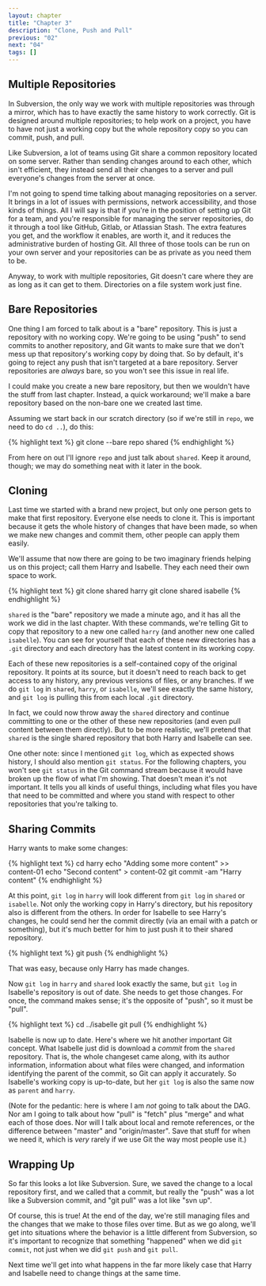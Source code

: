 ```yaml
---
layout: chapter
title: "Chapter 3"
description: "Clone, Push and Pull"
previous: "02"
next: "04"
tags: []
---
```


Multiple Repositories
---------------------

In Subversion, the only way we work with multiple repositories was through
a mirror, which has to have exactly the same history to work correctly. Git
is designed around multiple repositories; to help work on a project, you
have to have not just a working copy but the whole repository copy so you can
commit, push, and pull.

Like Subversion, a lot of teams using Git share a common repository located on
some server. Rather than sending changes around to each other, which isn't efficient,
they instead send all their changes to a server and pull everyone's changes from the
server at once. 

I'm not going to spend time talking about managing repositories on a server. It
brings in a lot of issues with permissions, network accessibility, and those kinds of
things. All I will say is that if you're in the position of setting up Git for a team,
and you're responsible for managing the server repositories, do it through a tool like
GitHub, Gitlab, or Atlassian Stash. The extra features you get, and the workflow it
enables, are worth it, and it reduces the administrative burden of hosting Git. All
three of those tools can be run on your own server and your repositories can be as
private as you need them to be.

Anyway, to work with multiple repositories, Git doesn't care where they are as long
as it can get to them. Directories on a file system work just fine.

Bare Repositories
-----------------

One thing I am forced to talk about is a "bare" repository. This is just a
repository with no working copy. We're going to be using "push" to send commits
to another repository, and Git wants to make sure that we don't mess up that
repository's working copy by doing that. So by default, it's going to reject any
push that isn't targeted at a bare repository. Server repositories are *always*
bare, so you won't see this issue in real life. 

I could make you create a new bare repository, but then we wouldn't have the
stuff from last chapter. Instead, a quick workaround; we'll make a bare
repository based on the non-bare one we created last time.

Assuming we start back in our scratch directory (so if we're still in `repo`,
we need to do `cd ..`), do this: 

{% highlight text %}
git clone --bare repo shared
{% endhighlight %}

From here on out I'll ignore `repo` and just talk about `shared`. Keep it around,
though; we may do something neat with it later in the book.

Cloning
-------

Last time we started with a brand new project, but only one person gets to make that
first repository. Everyone else needs to clone it. This is important because it gets
the whole history of changes that have been made, so when we make new changes and
commit them, other people can apply them easily.

We'll assume that now there are going to be two imaginary friends helping us on
this project; call them Harry and Isabelle. They each need their own space to
work.

{% highlight text %}
git clone shared harry
git clone shared isabelle
{% endhighlight %}

`shared` is the "bare" repository we made a minute ago, and it has all the work we
did in the last chapter. With these commands, we're telling Git to copy that
repository to a new one called `harry` (and another new one called `isabelle`).
You can see for yourself that each of these new directories has a `.git`
directory and each directory has the latest content in its working copy.

Each of these new repositories is a self-contained copy of the original repository. It
points at its source, but it doesn't need to reach back to get access to any
history, any previous versions of files, or any branches. If we do `git log` in
`shared`, `harry`, or `isabelle`, we'll see exactly the same history, and `git
log` is pulling this from each local `.git` directory.

In fact, we could now throw away the `shared` directory and continue
committing to one or the other of these new repositories (and even pull content
between them directly). But to be more realistic, we'll pretend that `shared` is
the single shared repository that both Harry and Isabelle can see.

One other note: since I mentioned `git log`, which as expected shows history, I
should also mention `git status`. For the following chapters, you won't see
`git status` in the Git command stream because it would have broken up the flow
of what I'm showing. That doesn't mean it's not important. It tells you all
kinds of useful things, including what files you have that need to be committed
and where you stand with respect to other repositories that you're talking to.

Sharing Commits
---------------

Harry wants to make some changes:

{% highlight text %}
cd harry
echo "Adding some more content" >> content-01
echo "Second content" > content-02
git commit -am "Harry content"
{% endhighlight %}

At this point, `git log` in `harry` will look different from `git log` in `shared` or
`isabelle`. Not only the working copy in Harry's directory, but his repository also
is different from the others. In order for Isabelle to see Harry's changes, he could
send her the commit directly (via an email with a patch or something), but it's much
better for him to just push it to their shared repository.

{% highlight text %}
git push
{% endhighlight %}

That was easy, because only Harry has made changes.

Now `git log` in `harry` and `shared` look exactly the same, but `git log` in
Isabelle's repository is out of date. She needs to get those changes. For once, the
command makes sense; it's the opposite of "push", so it must be "pull".

{% highlight text %}
cd ../isabelle
git pull
{% endhighlight %}

Isabelle is now up to date. Here's where we hit another important Git concept. What
Isabelle just did is download a *commit* from the `shared` repository. That is, the
whole changeset came along, with its author information, information about what files
were changed, and information identifying the parent of the commit, so Git can apply
it accurately. So Isabelle's working copy is up-to-date, but her `git log` is also
the same now as `parent` and `harry`.

(Note for the pedantic: here is where I am *not* going to talk about the DAG. Nor
am I going to talk about how "pull" is "fetch" plus "merge" and what each of those
does. Nor will I talk about local and remote references, or the difference between
"master" and "origin/master". Save that stuff for when we need it, which is
*very* rarely if we use Git the way most people use it.)

Wrapping Up
-----------

So far this looks a lot like Subversion. Sure, we saved the change to a local repository
first, and we called that a commit, but really the "push" was a lot like a Subversion
commit, and "git pull" was a lot like "svn up".

Of course, this is true! At the end of the day, we're still managing files and
the changes that we make to those files over time. But as we go along, we'll get into
situations where the behavior is a little different from Subversion, so it's important
to recognize that something "happened" when we did `git commit`, not just when we
did `git push` and `git pull`.

Next time we'll get into what happens in the far more likely case that Harry and Isabelle
need to change things at the same time.


